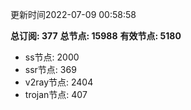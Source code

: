 更新时间2022-07-09 00:58:58

**总订阅: 377**
**总节点: 15988**
**有效节点: 5180**
- ss节点: 2000
- ssr节点: 369
- v2ray节点: 2404
- trojan节点: 407
